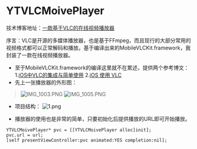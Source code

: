 # YTVLCMoivePlayer

技术博客地址：[一款基于VLC的在线视频播放器](https://www.jianshu.com/p/47428e089656)

序言：VLC是开源的多媒体播放器，也是基于FFmpeg，而且现行的大部分常用的视频格式都可以正常解码和播放。基于编译出来的MobileVLCKit.framework，我封装了一款在线视频播放器。
* 至于MobileVLCKit.framework的编译这里就不在累述，提供两个参考博文：1.[iOS中VLC的集成与简单使用](https://www.jianshu.com/p/1721cd8622f0)
2.[iOS 使用 VLC](https://www.jianshu.com/p/64de78eab7da)
* 先上一张播放器的外形图：
> ![IMG_1003.PNG](https://upload-images.jianshu.io/upload_images/2737326-5459458766121184.PNG?imageMogr2/auto-orient/strip%7CimageView2/2/w/1240)
> ![IMG_1005.PNG](https://upload-images.jianshu.io/upload_images/2737326-e38a8d3c2a2f3473.PNG?imageMogr2/auto-orient/strip%7CimageView2/2/w/1240)
* 项目结构：
![1.png](https://upload-images.jianshu.io/upload_images/2737326-13fc142e171456a5.png?imageMogr2/auto-orient/strip%7CimageView2/2/w/1240)

* 播放器的使用也是非常的简单，只要初始化后提供播放的URL即可开始播放。
```
YTVLCMoivePlayer* pvc = [[YTVLCMoivePlayer alloc]init];
pvc.url = url;
[self presentViewController:pvc animated:YES completion:nil];
```

